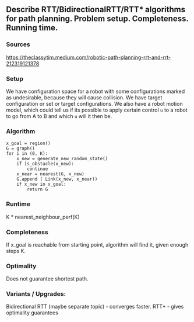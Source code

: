 ## Describe RTT/BidirectionalRTT/RTT* algorithms for path planning. Problem setup. Completeness. Running time.

### Sources

https://theclassytim.medium.com/robotic-path-planning-rrt-and-rrt-212319121378

### Setup

We have configuration space for a robot with some configurations marked as undesirable, because they will cause collision.
We have target configuration or set or target configurations.
We also have a robot motion model, which could tell us if its possible to apply certain control `u` to a robot to go
from A to B and which `u` will it then be.

### Algorithm

```
x_goal = region()
G = graph()
for i in (0, K):
    x_new = generate_new_random_state()
    if is_obstacle(x_new):
        continue
    x_near = nearest(G, x_new)
    G.append ( Link(x_new, x_near))
    if x_new in x_goal:
        return G
```



### Runtime

K * nearest_neighbour_perf(K) 

### Completeness

If x_goal is reachable  from starting point, algorithm will find it, given enough steps K.

### Optimality

Does not guarantee shortest path.

### Variants / Upgrades:

Bidirectional RTT (maybe separate topic) - converges faster.
RTT* - gives optimality guarantees
